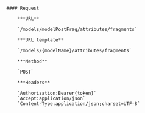     #### Request

        ***URL**

        `/models/modelPostFrag/attributes/fragments`

        ***URL template**

        `/models/{modelName}/attributes/fragments`

        ***Method**

        `POST`

        ***Headers**

        `Authorization:Bearer{token}`
        `Accept:application/json`
        `Content-Type:application/json;charset=UTF-8`
